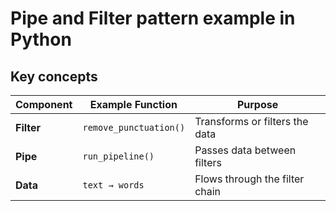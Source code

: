 # Pipe and Filter pattern example in Python

## Key concepts

| Component  | Example Function       | Purpose                        |
| ---------- | ---------------------- | ------------------------------ |
| **Filter** | `remove_punctuation()` | Transforms or filters the data |
| **Pipe**   | `run_pipeline()`       | Passes data between filters    |
| **Data**   | `text → words`         | Flows through the filter chain |
